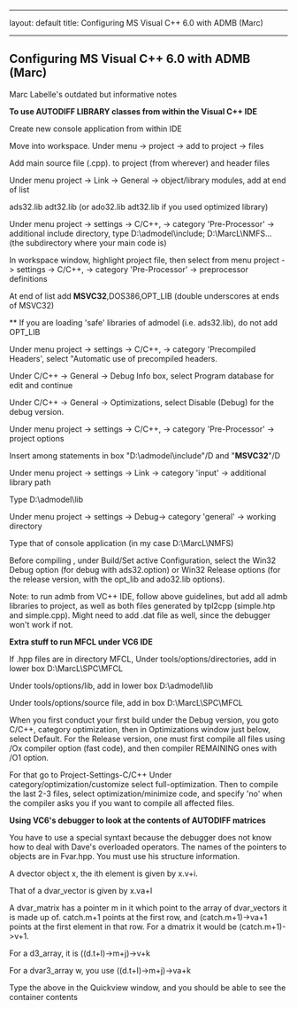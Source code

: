 ___
layout: default
title: Configuring MS Visual C++ 6.0 with ADMB (Marc)
___

<h2>Configuring MS Visual C++ 6.0 with ADMB (Marc)</h2>

Marc Labelle's outdated but informative notes

**To use AUTODIFF LIBRARY classes from within the Visual C++ IDE**

Create new console application from within IDE

Move into workspace. Under menu -> project -> add to project -> files

Add main source file (.cpp). to project (from wherever) and header files

Under menu project -> Link -> General -> object/library modules, add at end of list

ads32.lib adt32.lib (or ado32.lib adt32.lib if you used optimized library)

Under menu project -> settings -> C/C++, -> category 'Pre-Processor' -> additional include directory, type D:\admodel\include; D:\MarcL\NMFS\... (the subdirectory where your main code is)

In workspace window, highlight project file, then select from menu project -> settings -> C/C++, -> category 'Pre-Processor' -> preprocessor definitions

At end of list add  __MSVC32__,DOS386,OPT_LIB    (double underscores at ends of MSVC32)

** If you are loading 'safe' libraries of admodel (i.e. ads32.lib), do not add OPT_LIB

Under menu project -> settings -> C/C++, -> category 'Precompiled Headers', select "Automatic use of precompiled headers.

Under C/C++ -> General -> Debug Info box, select Program database for edit and continue

Under C/C++ -> General -> Optimizations, select Disable (Debug) for the debug version.

Under menu project -> settings -> C/C++, -> category 'Pre-Processor' -> project options

Insert among statements in box "D:\admodel\include"/D   and  "__MSVC32__"/D

Under menu project -> settings -> Link -> category 'input' -> additional library path

Type D:\admodel\lib

Under menu project -> settings -> Debug-> category 'general' -> working directory

Type that of console application (in my case D:\MarcL\NMFS)

Before compiling , under Build/Set active Configuration, select the Win32 Debug option (for debug with ads32.option) or Win32 Release options (for the release version, with the opt_lib and ado32.lib options).

Note: to run admb from VC++ IDE, follow above guidelines, but add all admb libraries to project, as well as both files generated by tpl2cpp (simple.htp and simple.cpp). Might need to add .dat file as well, since the debugger won't work if not.

**Extra stuff to run MFCL under VC6 IDE**

If .hpp files are in directory MFCL, Under tools/options/directories, add in lower box D:\MarcL\SPC\MFCL

Under tools/options/lib, add in lower box D:\admodel\lib

Under tools/options/source file, add in box D:\MarcL\SPC\MFCL

When you first conduct your first build under the Debug version, you goto C/C++, category optimization, then in Optimizations window just below, select Default. For the Release version, one must first compile all files using /Ox compiler option (fast code), and then compiler REMAINING ones with /O1 option.

For that go to Project-Settings-C/C++ Under category/optimization/customize select full-optimization. Then to compile the last 2-3 files, select optimization/minimize code, and specify 'no' when the compiler asks you if you want to compile all affected files.

**Using VC6's debugger to look at the contents of AUTODIFF matrices**

You have to use a special syntaxt because the debugger does not know how to deal with Dave's overloaded operators. The names of the pointers to objects are in Fvar.hpp. You must use his structure information.

A dvector object x, the ith element is given by x.v+i.

That of a dvar_vector is given by x.va+I

A dvar_matrix has a pointer m in it which point to the array of dvar_vectors it is made up of. catch.m+1 points at the first row, and (catch.m+1)->va+1 points at the first element in that row. For a dmatrix it would be (catch.m+1)->v+1.

For a d3_array, it is ((d.t+I)->m+j)->v+k

For a dvar3_array w, you use ((d.t+I)->m+j)->va+k

Type the above in the Quickview window, and you should be able to see the container contents
